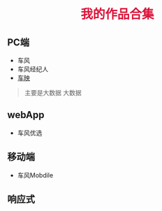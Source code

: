 # <center><font face="微软雅黑" color="#DC143C"> 我的作品合集</font></center>

## PC端
+ 车风
+ 车风经纪人
+ [车映](https://techpen.github.io/case/datayin/)
> 主要是大数据
> 大数据

## webApp
* 车风优选

## 移动端
+ 车风Mobdile

## 响应式
